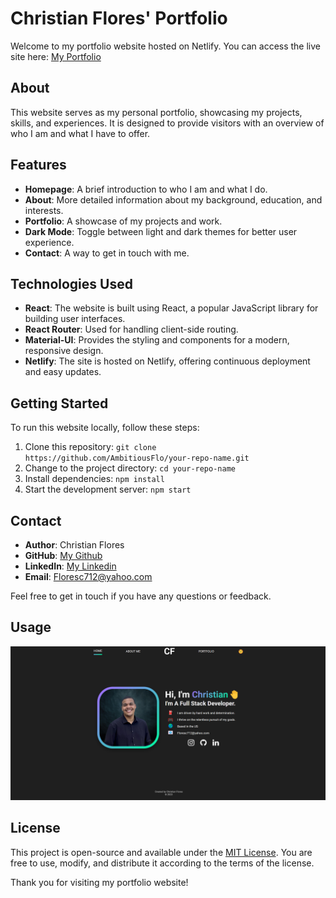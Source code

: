 # Christian Flores' Portfolio 

Welcome to my portfolio website hosted on Netlify. You can access the live site here: [My Portfolio](https://christianflores.netlify.app/)

## About

This website serves as my personal portfolio, showcasing my projects, skills, and experiences. It is designed to provide visitors with an overview of who I am and what I have to offer. 

## Features

- **Homepage**: A brief introduction to who I am and what I do.
- **About**: More detailed information about my background, education, and interests.
- **Portfolio**: A showcase of my projects and work.
- **Dark Mode**: Toggle between light and dark themes for better user experience.
- **Contact**: A way to get in touch with me.

## Technologies Used

- **React**: The website is built using React, a popular JavaScript library for building user interfaces.
- **React Router**: Used for handling client-side routing.
- **Material-UI**: Provides the styling and components for a modern, responsive design.
- **Netlify**: The site is hosted on Netlify, offering continuous deployment and easy updates.

## Getting Started

To run this website locally, follow these steps:

1. Clone this repository: `git clone https://github.com/AmbitiousFlo/your-repo-name.git`
2. Change to the project directory: `cd your-repo-name`
3. Install dependencies: `npm install`
4. Start the development server: `npm start`

## Contact

- **Author**: Christian Flores
- **GitHub**: [My Github](https://github.com/AmbitiousFlo)
- **LinkedIn**: [My Linkedin](https://www.linkedin.com/in/christian-flores-197557163/)
- **Email**: Floresc712@yahoo.com

Feel free to get in touch if you have any questions or feedback.

## Usage 
 ![Screenshot of Sports Trivia](./src/img/Screenshot%202023-10-25%20153312.png) 

## License

This project is open-source and available under the [MIT License](LICENSE). You are free to use, modify, and distribute it according to the terms of the license.

Thank you for visiting my portfolio website!
